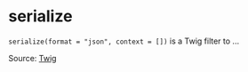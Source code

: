 # serialize

`serialize(format = "json", context = [])` is a Twig filter to ...


Source: [Twig](https://twig.symfony.com/serialize)